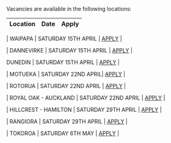 Vacancies are available in the following locations:

| Location | Date | Apply |
|---|---|---|

| WAIPAPA | SATURDAY 15TH APRIL | [APPLY](mailto:tfaala@rgis.co.nz?subject=WAIPAPA%20-%20SATURDAY%2015TH%20APRIL) |

| DANNEVIRKE | SATURDAY 15TH APRIL | [APPLY](mailto:tfaala@rgis.co.nz?subject=DANNEVIRKE%20%20-%20SATURDAY%2015TH%20APRIL) |

 DUNEDIN | SATURDAY 15TH APRIL | [APPLY](mailto:tfaala@rgis.co.nz?subject=DUNEDIN%20%20-%20SATURDAY%2015TH%20APRIL) |
 
| MOTUEKA | SATURDAY 22ND APRIL| [APPLY](mailto:tfaala@rgis.co.nz?subject=MOTUEKA%20-%20SATURDAY%2022ND%20APRIL) |

| ROTORUA | SATURDAY 22ND APRIL | [APPLY](mailto:tfaala@rgis.co.nz?subject=ROTORUA%20-%20SATURDAY%2022ND%20APRIL) |

| ROYAL OAK - AUCKLAND | SATURDAY 22ND APRIL | [APPLY](mailto:tfaala@rgis.co.nz?subject=ROYAL%20OAK%20-%20SATURDAY%2022ND%20APRIL) |

| HILLCREST - HAMILTON | SATURDAY 29TH APRIL | [APPLY](mailto:tfaala@rgis.co.nz?subject=HILLCREST%20-%20SATURDAY%2029TH%20APRIL) |

| RANGIORA | SATURDAY 29TH APRIL | [APPLY](mailto:tfaala@rgis.co.nz?subject=RANGIORA%20-%20SATURDAY%2029TH%20APRIL) |

| TOKOROA | SATURDAY 6TH MAY | [APPLY](mailto:tfaala@rgis.co.nz?subject=TOKOROA%20-%20SATURDAY%206TH%20MAY) |
